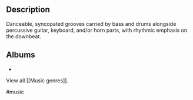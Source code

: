 ## Description
Danceable, syncopated grooves carried by bass and drums alongside percussive guitar, keyboard, and/or horn parts, with rhythmic emphasis on the downbeat. 

## Albums
- 

View all [[Music genres]].

#music 